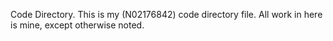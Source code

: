 Code Directory.
This is my (N02176842) code directory file. All work in here is mine, except otherwise noted.

